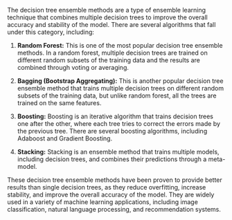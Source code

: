 The decision tree ensemble methods are a type of ensemble learning technique that combines multiple decision trees to improve the overall accuracy and stability of the model. There are several algorithms that fall under this category, including:

1. **Random Forest:** This is one of the most popular decision tree ensemble methods. In a random forest, multiple decision trees are trained on different random subsets of the training data and the results are combined through voting or averaging.

2. **Bagging (Bootstrap Aggregating):** This is another popular decision tree ensemble method that trains multiple decision trees on different random subsets of the training data, but unlike random forest, all the trees are trained on the same features.

3. **Boosting:** Boosting is an iterative algorithm that trains decision trees one after the other, where each tree tries to correct the errors made by the previous tree. There are several boosting algorithms, including Adaboost and Gradient Boosting.

4. **Stacking:** Stacking is an ensemble method that trains multiple models, including decision trees, and combines their predictions through a meta-model.

These decision tree ensemble methods have been proven to provide better results than single decision trees, as they reduce overfitting, increase stability, and improve the overall accuracy of the model. They are widely used in a variety of machine learning applications, including image classification, natural language processing, and recommendation systems.
